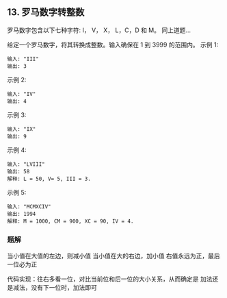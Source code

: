 ## 13. 罗马数字转整数
罗马数字包含以下七种字符: I， V， X， L，C，D 和 M。
同上道题...

给定一个罗马数字，将其转换成整数。输入确保在 1 到 3999 的范围内。
示例 1:
```
输入: "III"
输出: 3
```

示例 2:
```
输入: "IV"
输出: 4
```

示例 3:
```
输入: "IX"
输出: 9
```

示例 4:
```
输入: "LVIII"
输出: 58
解释: L = 50, V= 5, III = 3.
```

示例 5:
```
输入: "MCMXCIV"
输出: 1994
解释: M = 1000, CM = 900, XC = 90, IV = 4.
```

### 题解
当小值在大值的左边，则减小值
当小值在大的右边，加小值
右值永远为正，最后一位必为正

代码实现：往右多看一位，对比当前位和后一位的大小关系，从而确定是
加法还是减法，没有下一位时，加法即可